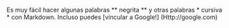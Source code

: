 Es muy fácil hacer algunas palabras ** negrita ** y otras palabras * cursiva * con Markdown. Incluso puedes [vincular a Google!] (Http://google.com)
